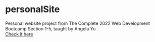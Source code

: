 # personalSite  
Personal website project from The Complete 2022 Web Development Bootcamp Section 1-5, taught by Angela Yu  
[Check it here](https://hilylove.github.io/personalSite/)
